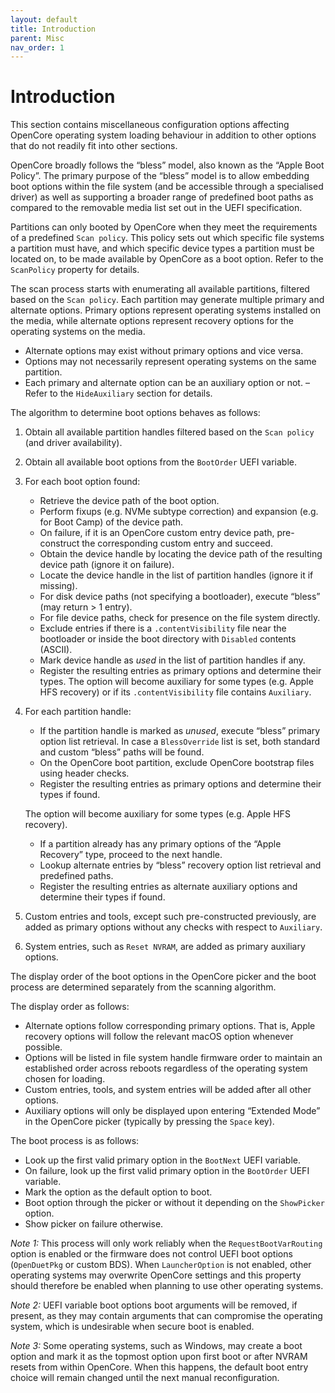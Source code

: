 ```yaml
---
layout: default
title: Introduction
parent: Misc
nav_order: 1
---
```


# Introduction

This section contains miscellaneous configuration options affecting OpenCore operating system loading behaviour in addition to other options that do not readily fit into other sections.

OpenCore broadly follows the “bless” model, also known as the “Apple Boot Policy”. The primary purpose of the “bless” model is to allow embedding boot options within the file system (and be accessible through a specialised driver) as well as supporting a broader range of predefined boot paths as compared to the removable media list set out in the
UEFI specification.

Partitions can only booted by OpenCore when they meet the requirements of a predefined `Scan policy`. This policy sets out which specific file systems a partition must have, and which specific device types a partition must be located on, to be made available by OpenCore as a boot option. Refer to the `ScanPolicy` property for details.

The scan process starts with enumerating all available partitions, filtered based on the `Scan policy`. Each partition may generate multiple primary and alternate options. Primary options represent operating systems installed on the media, while alternate options represent recovery options for the operating systems on the media.

- Alternate options may exist without primary options and vice versa.
- Options may not necessarily represent operating systems on the same partition.
- Each primary and alternate option can be an auxiliary option or not.
    – Refer to the `HideAuxiliary` section for details.
    
The algorithm to determine boot options behaves as follows:

1. Obtain all available partition handles filtered based on the `Scan policy` (and driver availability).
2. Obtain all available boot options from the `BootOrder` UEFI variable.
3. For each boot option found:
    - Retrieve the device path of the boot option.
    - Perform fixups (e.g. NVMe subtype correction) and expansion (e.g. for Boot Camp) of the device path.
    - On failure, if it is an OpenCore custom entry device path, pre-construct the corresponding custom entry and
    succeed.
    - Obtain the device handle by locating the device path of the resulting device path (ignore it on failure).
    - Locate the device handle in the list of partition handles (ignore it if missing).
    - For disk device paths (not specifying a bootloader), execute “bless” (may return > 1 entry).
    - For file device paths, check for presence on the file system directly.
    - Exclude entries if there is a `.contentVisibility` file near the bootloader or inside the boot directory with
    `Disabled` contents (ASCII).
    - Mark device handle as _used_ in the list of partition handles if any.
    - Register the resulting entries as primary options and determine their types.
    The option will become auxiliary for some types (e.g. Apple HFS recovery) or if its `.contentVisibility`
    file contains `Auxiliary`.

4. For each partition handle:
    - If the partition handle is marked as _unused_, execute “bless” primary option list retrieval. In case a `BlessOverride` list is set, both standard and custom “bless” paths will be found.
    - On the OpenCore boot partition, exclude OpenCore bootstrap files using header checks.
    - Register the resulting entries as primary options and determine their types if found.
    
    The option will become auxiliary for some types (e.g. Apple HFS recovery).
    
    - If a partition already has any primary options of the “Apple Recovery” type, proceed to the next handle.
    - Lookup alternate entries by “bless” recovery option list retrieval and predefined paths.
    - Register the resulting entries as alternate auxiliary options and determine their types if found.

5. Custom entries and tools, except such pre-constructed previously, are added as primary options without any checks with respect to `Auxiliary`.
6. System entries, such as `Reset NVRAM`, are added as primary auxiliary options.

The display order of the boot options in the OpenCore picker and the boot process are determined separately from the scanning algorithm.

The display order as follows:

- Alternate options follow corresponding primary options. That is, Apple recovery options will follow the relevant macOS option whenever possible.
- Options will be listed in file system handle firmware order to maintain an established order across reboots regardless of the operating system chosen for loading.
- Custom entries, tools, and system entries will be added after all other options.
- Auxiliary options will only be displayed upon entering “Extended Mode” in the OpenCore picker (typically by pressing the `Space` key).
    
The boot process is as follows:

- Look up the first valid primary option in the `BootNext` UEFI variable.
- On failure, look up the first valid primary option in the `BootOrder` UEFI variable.
- Mark the option as the default option to boot.
- Boot option through the picker or without it depending on the `ShowPicker` option.
- Show picker on failure otherwise.

_Note 1:_ This process will only work reliably when the `RequestBootVarRouting` option is enabled or the firmware does not control UEFI boot options (`OpenDuetPkg` or custom BDS). When `LauncherOption` is not enabled, other operating systems may overwrite OpenCore settings and this property should therefore be enabled when planning to use other operating systems.

_Note 2:_ UEFI variable boot options boot arguments will be removed, if present, as they may contain arguments that can compromise the operating system, which is undesirable when secure boot is enabled.

_Note 3:_ Some operating systems, such as Windows, may create a boot option and mark it as the topmost option upon first boot or after NVRAM resets from within OpenCore. When this happens, the default boot entry choice will remain changed until the next manual reconfiguration.